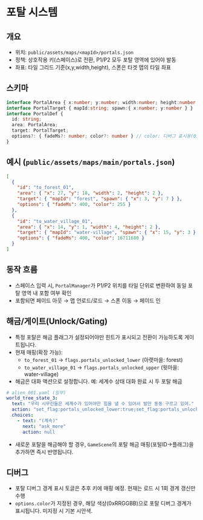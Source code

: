 # 포탈 시스템

## 개요
- 위치: `public/assets/maps/<mapId>/portals.json`
- 정책: 상호작용 키(스페이스)로 전환, P1/P2 모두 포탈 영역에 있어야 발동
- 좌표: 타일 그리드 기준(x,y,width,height), 스폰은 타겟 맵의 타일 좌표

## 스키마
```ts
interface PortalArea { x:number; y:number; width:number; height:number }
interface PortalTarget { mapId:string; spawn:{ x:number; y:number } }
interface PortalDef {
  id: string;
  area: PortalArea;
  target: PortalTarget;
  options?: { fadeMs?: number; color?: number } // color: 디버그 표시용(0xRRGGBB)
}
```

## 예시 (`public/assets/maps/main/portals.json`)
```json
[
  {
    "id": "to_forest_01",
    "area": { "x": 27, "y": 18, "width": 2, "height": 2 },
    "target": { "mapId": "forest", "spawn": { "x": 3, "y": 7 } },
    "options": { "fadeMs": 400, "color": 255 }
  },
  {
    "id": "to_water_village_01",
    "area": { "x": 14, "y": 1, "width": 4, "height": 2 },
    "target": { "mapId": "water-village", "spawn": { "x": 15, "y": 3 } },
    "options": { "fadeMs": 400, "color": 16711680 }
  }
]
```

## 동작 흐름
- 스페이스 입력 시, `PortalManager`가 P1/P2 위치를 타일 단위로 변환하여 동일 포탈 영역 내 포함 여부 확인
- 포함되면 페이드 아웃 → 맵 언로드/로드 → 스폰 이동 → 페이드 인

## 해금/게이트(Unlock/Gating)
- 특정 포탈은 해금 플래그가 설정되어야만 힌트가 표시되고 전환이 가능하도록 게이트됩니다.
- 현재 매핑(확장 가능):
  - `to_forest_01` → `flags.portals_unlocked_lower` (아랫마을: forest)
  - `to_water_village_01` → `flags.portals_unlocked_upper` (윗마을: water-village)
- 해금은 대화 액션으로 설정합니다. 예: 세계수 상태 대화 완료 시 두 포탈 해금
```yaml
# alien_001.yaml (일부)
world_tree_state_3:
  text: "우리 시무린들은 세계수가 있어야만 힘을 낼 수 있어서 발만 동동 구르고 있어."
  action: "set_flag:portals_unlocked_lower:true;set_flag:portals_unlocked_upper:true"
  choices:
    - text: "(계속)"
      next: "ask_more"
      action: null
```
- 새로운 포탈을 해금해야 할 경우, `GameScene`의 포탈 해금 매핑(포털ID→플래그)을 추가하면 즉시 반영됩니다.

## 디버그
- 포탈 디버그 경계 표시 토글은 추후 키에 매핑 예정. 현재는 로드 시 1회 경계 갱신만 수행
- `options.color`가 지정된 경우, 해당 색상(0xRRGGBB)으로 포탈 디버그 경계가 표시됩니다. 미지정 시 기본 시안색.

